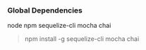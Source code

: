 ### Global Dependencies
node
npm
sequelize-cli
mocha
chai

> npm install -g sequelize-cli mocha chai